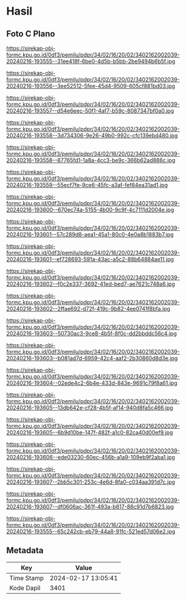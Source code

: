 # Hasil

## Foto C Plano

https://sirekap-obj-formc.kpu.go.id/0df3/pemilu/pdpr/34/02/16/20/02/3402162002039-20240216-193555--31ee418f-6be0-4d5b-b5bb-2be9494b6b5f.jpg

https://sirekap-obj-formc.kpu.go.id/0df3/pemilu/pdpr/34/02/16/20/02/3402162002039-20240216-193556--3ee52512-5fee-45d4-9509-605cf881bd03.jpg

https://sirekap-obj-formc.kpu.go.id/0df3/pemilu/pdpr/34/02/16/20/02/3402162002039-20240216-193557--d54e6eec-50f1-4af7-b59c-8087347bf0a0.jpg

https://sirekap-obj-formc.kpu.go.id/0df3/pemilu/pdpr/34/02/16/20/02/3402162002039-20240216-193558--3d734306-9e26-49b0-992c-cfc139ebd480.jpg

https://sirekap-obj-formc.kpu.go.id/0df3/pemilu/pdpr/34/02/16/20/02/3402162002039-20240216-193558--87765fd1-1a8a-4cc3-be9c-366b62ad886c.jpg

https://sirekap-obj-formc.kpu.go.id/0df3/pemilu/pdpr/34/02/16/20/02/3402162002039-20240216-193559--55ecf7fe-9ce6-45fc-a3af-fef84ea31ad1.jpg

https://sirekap-obj-formc.kpu.go.id/0df3/pemilu/pdpr/34/02/16/20/02/3402162002039-20240216-193600--670ec74a-5155-4b00-9c9f-4c7111d2004e.jpg

https://sirekap-obj-formc.kpu.go.id/0df3/pemilu/pdpr/34/02/16/20/02/3402162002039-20240216-193601--57c289d8-aea1-45a1-80c0-4e0a8b1883b7.jpg

https://sirekap-obj-formc.kpu.go.id/0df3/pemilu/pdpr/34/02/16/20/02/3402162002039-20240216-193601--ef728693-591a-43ac-a5c2-88b64884ae11.jpg

https://sirekap-obj-formc.kpu.go.id/0df3/pemilu/pdpr/34/02/16/20/02/3402162002039-20240216-193602--f0c2e337-3692-41ed-bed7-ae7621c748a6.jpg

https://sirekap-obj-formc.kpu.go.id/0df3/pemilu/pdpr/34/02/16/20/02/3402162002039-20240216-193602--2ffae692-d72f-419c-9b82-4ee0741f8bfa.jpg

https://sirekap-obj-formc.kpu.go.id/0df3/pemilu/pdpr/34/02/16/20/02/3402162002039-20240216-193603--50730ac3-9ce8-4b5f-8f0c-dd2bbddc56c4.jpg

https://sirekap-obj-formc.kpu.go.id/0df3/pemilu/pdpr/34/02/16/20/02/3402162002039-20240216-193603--b081ad7d-6959-42c4-aaf2-2b30860d8d3e.jpg

https://sirekap-obj-formc.kpu.go.id/0df3/pemilu/pdpr/34/02/16/20/02/3402162002039-20240216-193604--02ede4c2-6b4e-433d-843e-9691c79f8a61.jpg

https://sirekap-obj-formc.kpu.go.id/0df3/pemilu/pdpr/34/02/16/20/02/3402162002039-20240216-193605--13db642e-cf28-4b5f-af14-940d8fa5c466.jpg

https://sirekap-obj-formc.kpu.go.id/0df3/pemilu/pdpr/34/02/16/20/02/3402162002039-20240216-193605--6b9d10be-147f-482f-a1c0-82ca40d00ef9.jpg

https://sirekap-obj-formc.kpu.go.id/0df3/pemilu/pdpr/34/02/16/20/02/3402162002039-20240216-193606--ede03230-60ec-456b-a1a9-109eb9f2aba1.jpg

https://sirekap-obj-formc.kpu.go.id/0df3/pemilu/pdpr/34/02/16/20/02/3402162002039-20240216-193607--2bb5c301-253c-4e6d-8fa0-c034aa391d7c.jpg

https://sirekap-obj-formc.kpu.go.id/0df3/pemilu/pdpr/34/02/16/20/02/3402162002039-20240216-193607--df0606ac-361f-493a-b617-88c91d7b6823.jpg

https://sirekap-obj-formc.kpu.go.id/0df3/pemilu/pdpr/34/02/16/20/02/3402162002039-20240216-193555--65c242cb-eb79-44a8-91fc-521ed57d06e2.jpg


## Metadata

| Key        | Value               |
| ---------- | ------------------- |
| Time Stamp | 2024-02-17 13:05:41 |
| Kode Dapil | 3401                |



